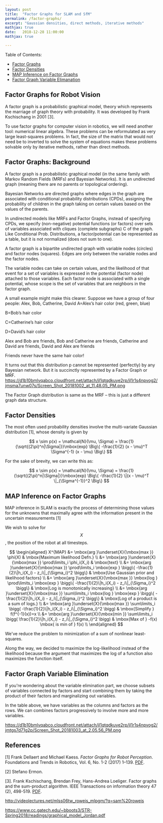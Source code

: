 ```yaml
---
layout: post
title:  "Factor Graphs for SLAM and SfM"
permalink: /factor-graphs/
excerpt: "Gaussian densities, direct methods, iterative methods"
mathjax: true
date:   2018-12-28 11:00:00
mathjax: true

---
```

Table of Contents:
- [Factor Graphs](#whyliegroups)
- [Factor Densities](#liegroups)
- [MAP Inference on Factor Graphs](#son)
- [Factor Graph Variable Elimanation](#so2)

<a name='whyliegroups'></a>

## Factor Graphs for Robot Vision

A factor graph is a probabilistic graphical model, theory which represents the marriage of graph theory with probability. It was developed by Frank Kschischang in 2001 [3].

To use factor graphs for computer vision in robotics, we will need another tool: numerical linear algebra. These problems can be reformulated as very large least-squares problems. In fact, the size of the matrix that would not need be to inverted to solve the system of equations makes these problems solvable only by iterative methods, rather than direct methods.

## Factor Graphs: Background

A factor graph is a probabilistic graphical model (in the same family with Markov Random Fields (MRFs) and Bayesian Networks). It is an undirected graph (meaning there are no parents or topological ordering).

Bayesian Networks are directed graphs where edges in the graph are associated with conditional probability distributions (CPDs), assigning the probability of children in the graph taking on certain values based on the values of the parents.

In undirected models like MRFs and Factor Graphs, instead of specifying CPDs, we specify (non-negative) potential functions (or factors) over sets of variables associated with cliques (complete subgraphs) C of the graph.  Like Conditional Prob. Distributions, a factor/potential can be represented as a table, but it is not normalized (does not sum to one). 

A factor graph is a bipartite undirected graph with variable nodes (circles) and factor nodes (squares). Edges are only between the variable nodes and the factor nodes.

The variable nodes can take on certain values, and the likelihood of that event for a set of variables is expressed in the potential (factor node) attached to those variables.  Each factor node is associated with a single potential, whose scope is the set of variables that are neighbors in the factor graph.

A small example might make this clearer. Suppose we have a group of four people: Alex, Bob, Catherine, David A=Alex’s hair color (red, green, blue)

B=Bob’s hair color

C=Catherine’s hair color

D=David’s hair color

Alex and Bob are friends, Bob and Catherine are friends, Catherine and David are friends, David and Alex are friends

Friends never have the same hair color!

 

It turns out that this distribution p cannot be represented (perfectly) by any Bayesian network. But it is succinctly represented by a Factor Graph or MRF.
https://d1b10bmlvqabco.cloudfront.net/attach/jl1qtqdkuye2rp/jl1r1s4npvog2/jmsma7unw07s/Screen_Shot_20181002_at_11.48.05_PM.png

The Factor Graph distribution is same as the MRF – this is just a different graph data structure.

## Factor Densities

The most often used probability densities involve the multi-variate Gaussian distribution [1], whose density is given by


$$
x \sim p(x) = \mathcal{N}(\mu, \Sigma) = 
\frac{1}{\sqrt{(2\pi)^n|\Sigma|}}\mbox{exp}
\Big\{ -\frac{1}{2} (x - \mu)^T \Sigma^{-1} (x - \mu) \Big\}
$$

For the sake of brevity, we can write this as:

$$
x \sim p(x) = \mathcal{N}(\mu, \Sigma) = 
\frac{1}{\sqrt{(2\pi)^n|\Sigma|}}\mbox{exp}
\Big\{ -\frac{1}{2} \|(x - \mu)^T \|_{\Sigma^{-1}}^2 \Big\}
$$


## MAP Inference on Factor Graphs

MAP inference in SLAM is exactly the process of determining those
values for the unknowns that maximally agree with the information
present in the uncertain measurements [1]


We wish to solve for $$X$$, the position of the robot at all timesteps.

$$
\begin{aligned}
X^{MAP} &= \mbox{arg }\underset{X}{\mbox{max }} \phi(X) & \mbox{Maximum likelihood Defn.} \\
 &= \mbox{arg }\underset{X}{\mbox{max }} \prod\limits_i \phi_i(X_i) & \mbox{text} \\
  &= \mbox{arg }\underset{X}{\mbox{max }} \prod\limits_i \mbox{exp } \bigg\{ -\frac{1}{2}\|h_i(X_i) - z_i\|_{\Sigma_i}^2 \bigg\} & \mbox{Use Gaussian prior and likelihood factors} \\
    &= \mbox{arg }\underset{X}{\mbox{max }} \mbox{log } \prod\limits_i  \mbox{exp } \bigg\{ -\frac{1}{2}\|h_i(X_i) - z_i\|_{\Sigma_i}^2 \bigg\} & \mbox{Log is monotonically increasing} \\
     &= \mbox{arg }\underset{X}{\mbox{max }} \sum\limits_i \mbox{log }   \mbox{exp } \bigg\{ -\frac{1}{2}\|h_i(X_i) - z_i\|_{\Sigma_i}^2 \bigg\} & \mbox{Log of a product is a sum of logs.} \\
       &= \mbox{arg }\underset{X}{\mbox{max }} \sum\limits_i  \bigg( -\frac{1}{2}\|h_i(X_i) - z_i\|_{\Sigma_i}^2 \bigg) & \mbox{Simplify } f(f^{-1}(x))=x \\
        &= \mbox{arg }\underset{X}{\mbox{min }} \sum\limits_i  \bigg( \frac{1}{2}\|h_i(X_i) - z_i\|_{\Sigma_i}^2 \bigg) & \mbox{Max of } -f(x) \mbox{ is min of } f(x) \\
\end{aligned}
$$

We've reduce the problem to minimization of a sum of nonlinear least-squares.

Along the way, we decided to maximize the log-likelihood instead of the likelihood because the argument that maximizes the log of a function also maximizes the function itself.


## Factor Graph Variable Elimination

If you're wondering about the variable elimination part, we choose subsets of variables connected by factors and start combining them by taking the product of their factors and marginalizing out variables.

 
In the table above, we have variables as the columns and factors as the rows. We can combines factors progressively to involve more and more variables.

https://d1b10bmlvqabco.cloudfront.net/attach/jl1qtqdkuye2rp/jl1r1s4npvog2/jmtgs7d71g2p/Screen_Shot_20181003_at_2.05.56_PM.png




## References

[1] Frank Dellaert and Michael Kaess. *Factor Graphs for Robot Perception*. Foundations and Trends in Robotics, Vol. 6, No. 1-2 (2017) 1–139. [PDF](https://www.ri.cmu.edu/wp-content/uploads/2018/05/Dellaert17fnt.pdf).

[2] Stefano Ermon. 

[3]. Frank Kschischang, Brendan Frey, Hans-Andrea Loeliger. Factor graphs and the sum-product algorithm. IEEE Transactions on information theory 47 (2), 498-519. [PDF](http://www.cs.utoronto.ca/~radford/csc2506/factor.pdf).


http://videolectures.net/mlss06tw_roweis_mlpgm/?q=sam%20roweis


https://www.cc.gatech.edu/~bboots3/STR-Spring2018/readings/graphical_model_Jordan.pdf


